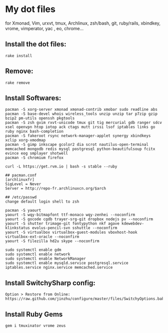# My dot files

  for Xmonad, Vim, urxvt, tmux, Archlinux, zsh/bash, git, ruby/rails, xbindkey, vrome, vimperator, yac , eo, chrome...

## Install the dot files:

    rake install

## Remove:

    rake remove

## Install Softwares:

    pacman -S xorg-server xmonad xmonad-contrib xmobar sudo readline abs
    pacman -S base-devel whois wireless_tools unzip unzip tar p7zip gzip bzip2 pm-utils openssh pkgtools
    pacman -S zsh gvim rxvt-unicode tmux git tig mercurial gdb ranger sdcv xsel openvpn htop iotop ack ctags mutt irssi lsof iptables links go ruby nginx bash-completion
    pacman -S fakeroot rsync network-manager-applet synergy xbindkeys xclip xorg-xmodmap
    pacman -S gimp inkscape gcolor2 dia scrot nautilus-open-terminal memcached mongodb redis mysql postgresql python-beautifulsoup fcitx evince eog smplayer shotwell
    pacman -S chromium firefox

    curl -L https://get.rvm.io | bash -s stable --ruby

    ## pacman.conf
    [archlinuxfr]
    SigLevel = Never
    Server = http://repo-fr.archlinuxcn.org/$arch

    ## /etc/passwd
    change default login shell to zsh

    pacman -S yaourt
    yaourt -S wqy-bitmapfont ttf-monaco wqy-zenhei --noconfirm
    yaourt -S gocode cgdb trayer-srg-git dropbox nodejs pv --noconfirm
    yaourt -S shutter trimage-git fontypython nkf agave kdewebdev-klinkstatus evolus-pencil-svn sshuttle --noconfirm
    yaourt -S virtualbox virtualbox-guest-modules vboxhost-hook virtualbox-ext-oracle --noconfirm
    yaourt -S filezilla hd2u skype --noconfirm

    sudo systemctl enable gdm
    sudo systemctl enable network
    sudo systemctl enable NetworkManager
    sudo systemctl enable mysqld.service postgresql.service iptables.service nginx.service memcached.service


## Install SwitchySharp config:

    Option > Restore from Online: https://raw.github.com/jinzhu/configure/master/files/SwitchyOptions.bak

## Install Ruby Gems

    gem i tmuxinator vrome zeus
